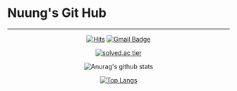 # Nuung's Git Hub

  ---

<!-- <iframe width="600" height="600" src="https://ionicabizau.github.io/github-profile-languages/api.html?nuung" frameborder="0"></iframe> -->

<div align = "center">
  
[![Hits](https://hits.seeyoufarm.com/api/count/incr/badge.svg?url=https%3A%2F%2Fgithub.com%2FNuung&count_bg=%235ECAF1&title_bg=%23555555&icon=discord.svg&icon_color=%23E7E7E7&title=HITS&edge_flat=false)](https://hits.seeyoufarm.com)
[![Gmail Badge](https://img.shields.io/badge/Gmail-d14836?style=flat&logo=Gmail&logoColor=white&link=mailto:snugyun01@gmail.com)](mailto:qlgks1@gmail.com)

  [![solved.ac tier](http://mazassumnida.wtf/api/generate_badge?boj=qlgks1)](https://solved.ac/qlgks1)

  ![Anurag's github stats](https://github-readme-stats.vercel.app/api?username=Nuung&theme=dark&show_icons=true)

  [![Top Langs](https://github-readme-stats.vercel.app/api/top-langs/?username=Nuung&layout=compact)](https://github.com/anuraghazra/github-readme-stats)
  
</div>



<!--
**Nuung/Nuung** is a ✨ _special_ ✨ repository because its `README.md` (this file) appears on your GitHub profile.

Here are some ideas to get you started:

- 🔭 I’m currently working on ...
- 🌱 I’m currently learning ...
- 👯 I’m looking to collaborate on ...
- 🤔 I’m looking for help with ...
- 💬 Ask me about ...
- 📫 How to reach me: ...
- 😄 Pronouns: ...
- ⚡ Fun fact: ...
-->
